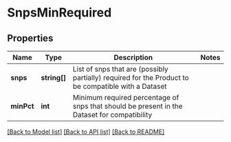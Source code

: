 # SnpsMinRequired

## Properties
Name | Type | Description | Notes
------------ | ------------- | ------------- | -------------
**snps** | **string[]** | List of snps that are (possibly partially) required for the Product to be compatible with a Dataset | 
**minPct** | **int** | Minimum required percentage of snps that should be present in the Dataset for compatibility | 

[[Back to Model list]](../README.md#documentation-for-models) [[Back to API list]](../README.md#documentation-for-api-endpoints) [[Back to README]](../README.md)


